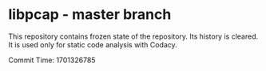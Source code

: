 # libpcap - master branch

This repository contains frozen state of the repository.
Its history is cleared. It is used only for static code
analysis with Codacy.

Commit Time: 1701326785